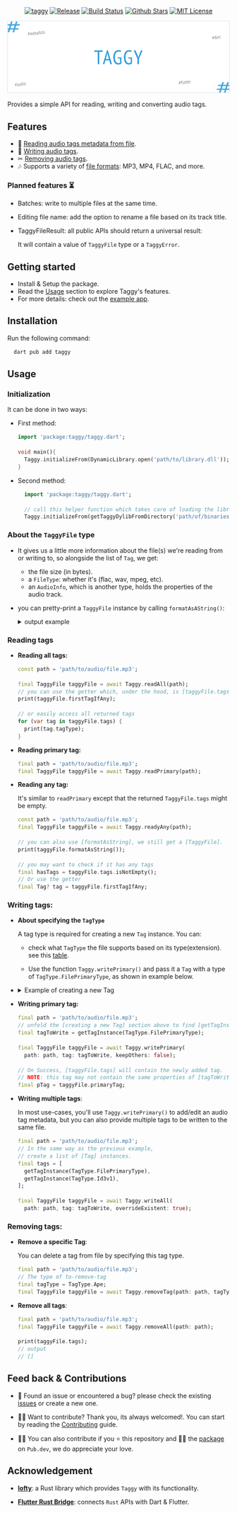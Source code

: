 <div align="center">

<a href="https://pub.dartlang.org/packages/taggy"><img alt="taggy" src="https://img.shields.io/pub/v/taggy"></a>
<a href="https://github.com/DMouayad/taggy/releases"><img src="https://img.shields.io/github/v/release/DMouayad/taggy?style=flat-square&color=blue" alt="Release"></a>
<a href="https://github.com/DMouayad/taggy/actions"><img src="https://img.shields.io/github/actions/workflow/status/DMouayad/taggy/.github%2Fworkflows%2Fbuild.yaml" alt="Build Status"></a>
<a href="https://github.com/DMouayad/taggy"><img src="https://img.shields.io/github/stars/DMouayad/taggy.svg?style=flat&logo=github&colorB=deeppink&label=stars" alt="Github Stars"></a>
<a href="https://opensource.org/licenses/MIT"><img src="https://img.shields.io/badge/license-MIT-purple.svg" alt="MIT License"></a>
</div>

![taggy cover image](readme-assets/Taggy%20cover.png)

Provides a simple API for reading, writing and converting audio tags.

## Features

- 📖 [Reading audio tags metadata from file](#reading-tags).
- 📝 [Writing audio tags](#writing-tags).
- ✂  [Removing audio tags](#removing-tags).
- 🎶 Supports a variety of [file formats](https://github.com/Serial-ATA/lofty-rs/blob/main/SUPPORTED_FORMATS.md):
  MP3, MP4, FLAC, and more.

### Planned features ⏳

- Batches: write to multiple files at the same time.
- Editing file name: add the option to rename a file based on its track title.
- TaggyFileResult: all public APIs should return a universal result:

  It will contain a value of `TaggyFile` type or a `TaggyError`.

## Getting started

- Install & Setup the package.
- Read the [Usage](#usage) section to explore Taggy's features.
- For more details: check out the [example app](example/README.md).

## Installation

Run the following command:

  ```bash
    dart pub add taggy
  ```

## Usage

### Initialization

It can be done in two ways:

-  First method:

      ```dart
      import 'package:taggy/taggy.dart';
      
      void main(){
        Taggy.initializeFrom(DynamicLibrary.open('path/to/library.dll'));
      }
      ```

- Second method:

  ```dart
    import 'package:taggy/taggy.dart';
  
    // call this helper function which takes care of loading the library for you.
    Taggy.initializeFrom(getTaggyDylibFromDirectory('path/of/binaries/directory'));
    ```

### About the `TaggyFile` type

- It gives us a little more information about the file(s) we're reading from or writing to, so alongside the list of `Tag`,
  we get:
    - the file size (in bytes).
    - a `FileType`: whether it's (flac, wav, mpeg, etc).
    - an `AudioInfo`, which is another type, holds the properties of the audio track.
- you can pretty-print a `TaggyFile` instance by calling `formatAsAString()`:

  <details>
  <summary>output example</summary>

  ```
  TaggyFile: {
      size: 12494053 bytes ~ 12.2 MB,
      fileType: FileType.Mpeg
      primaryTagType: TagType.Id3v2,
      tags: {
      count: 1,
      items: 
        [ Tag(
              tagType: Id3v2,
              trackTitle: Fine Line,
              trackArtist: Eminem,
              trackNumber: 9,
              trackTotal: 1,
              discTotal: null,
              discNumber: null,
              album: SHADYXV,
              albumArtist: Various Artists,
              genre: null,
              language: null,
              year: null,
              recordingDate: null,
              originalReleaseDate: null,
              has lyrics: true,
              pictures: {
                count: 1,
                items: [ Picture(
                  picType: PictureType.CoverFront,
                  picData(Bytes): 168312,
                  mimeType: MimeType.Jpeg,
                  width: 1000,
                  height: 1000,
                  colorDepth: 24,
                  numColors: 0,
                  )],
              },
            ),
        ],
      },
      audio: AudioInfo(
      channelMask: 3,
      channels: 2,
      sampleRate: 44100,
      audioBitrate: 321,
      overallBitrate: 326,
      bitDepth: null,
      durationSec: 306,
      ),
  }
  ```

</details>

### Reading tags

- **Reading all tags:**

    ```dart
    const path = 'path/to/audio/file.mp3';

    final TaggyFile taggyFile = await Taggy.readAll(path);
    // you can use the getter which, under the hood, is [taggyFile.tags.firstOrNull]
    print(taggyFile.firstTagIfAny);
  
    // or easily access all returned tags
    for (var tag in taggyFile.tags) {
      print(tag.tagType);
    }
    ```

- **Reading primary tag:**

    ```dart
    final path = 'path/to/audio/file.mp3';
    final TaggyFile taggyFile = await Taggy.readPrimary(path);
    ```


- **Reading any tag:**

  It's similar to `readPrimary` except that the returned `TaggyFile.tags` might be empty.

    ```dart
    const path = 'path/to/audio/file.mp3';
    final TaggyFile taggyFile = await Taggy.readyAny(path);
  
    // you can also use [formatAsString], we still get a [TaggyFile].
    print(taggyFile.formatAsString());
  
    // you may want to check if it has any tags
    final hasTags = taggyFile.tags.isNotEmpty();
    // Or use the getter
    final Tag? tag = taggyFile.firstTagIfAny;
    ```

### Writing tags:

- **About specifying the `TagType`**

  A tag type is required for creating a new `Tag` instance.
  You can:

    -  check what `TagType` the file supports based on its type(extension). see this [table](https://github.com/Serial-ATA/lofty-rs/blob/main/SUPPORTED_FORMATS.md).

    -  Use the function `Taggy.writePrimary()`
       and pass it a `Tag` with a type of `TagType.FilePrimaryType`, as shown in example below.


- <details> 

    <summary>Example of creating a new Tag</summary>

    ```dart
    Tag getTagInstance(TagType tagType){
      return Tag(
        tagType: tagType,
        album: 'Some Album',
        trackTitle: 'some Track',
        trackArtist: 'Some Artist',
        trackTotal: 10,
        trackNumber: 1,
        discNumber: 1,
        discTotal: 2,
        year: 2023,
        recordingDate: '1/3/2019',
        language: 'EN',
        pictures: [
          Picture(
            // zeros are used to demonstrate how to provide a picture's data.
            picData: Uint8List.fromList([0, 0, 0, 0]),
            mimeType: MimeType.Jpeg,
            picType: PictureType.CoverFront,
            width: 1000,
            height: 800,
          ),
        ],
      );
    }
    ```

</details>

- **Writing primary tag:**

  ```dart
  final path = 'path/to/audio/file.mp3';
  // unfold the [creating a new Tag] section above to find [getTagInstance]
  final tagToWrite = getTagInstance(TagType.FilePrimaryType);

  final TaggyFile taggyFile = await Taggy.writePrimary(
    path: path, tag: tagToWrite, keepOthers: false);

  // On Success, [taggyFile.tags] will contain the newly added tag.
  // NOTE: this tag may not contain the same properties of [tagToWrite].
  final pTag = taggyFile.primaryTag;
  ```

- **Writing multiple tags**:

  In most use-cases, you'll use `Taggy.writePrimary()` to add/edit an audio tag metadata,
  but you can also provide multiple tags to be written to the same file.

  ```dart
  final path = 'path/to/audio/file.mp3';
  // In the same way as the previous example,
  // create a list of [Tag] instances.
  final tags = [
    getTagInstance(TagType.FilePrimaryType),
    getTagInstance(TagType.Id3v1),
  ];
      
  final TaggyFile taggyFile = await Taggy.writeAll(
    path: path, tag: tagToWrite, overrideExistent: true);
  ```

### Removing tags:

- **Remove a specific Tag**:

  You can delete a tag from file by specifying this tag type.

    ```dart
    final path = 'path/to/audio/file.mp3';
    // The type of to-remove-tag
    final tagType = TagType.Ape;
    final TaggyFile taggyFile = await Taggy.removeTag(path: path, tagType: tagType);
    ``` 

- **Remove all tags**:

  ```dart
  final path = 'path/to/audio/file.mp3';
  final TaggyFile taggyFile = await Taggy.removeAll(path: path);
  
  print(taggyFile.tags);
  // output
  // []
  ``` 

## Feed back & Contributions

- 🐛 Found an issue or encountered a bug? please check the existing [issues](https://github.com/DMouayad/taggy/issues) or create a new one.


- 💪🏻 Want to contribute? Thank you, its always welcomed!. You can start by reading
  the [Contributing](CONTRIBUTING.md) guide.


- 🙏🏻 You can also contribute if you ⭐ this repository and 👍🏻 the [package](https://pub.dev/packages/taggy) on `Pub.dev`, we do appreciate your love.

## Acknowledgement

- [**lofty**](https://github.com/Serial-ATA/lofty-rs/): a Rust library which provides `Taggy` with its functionality.

- [**Flutter Rust Bridge**](https://github.com/fzyzcjy/flutter_rust_bridge): connects `Rust` APIs with Dart & Flutter.
